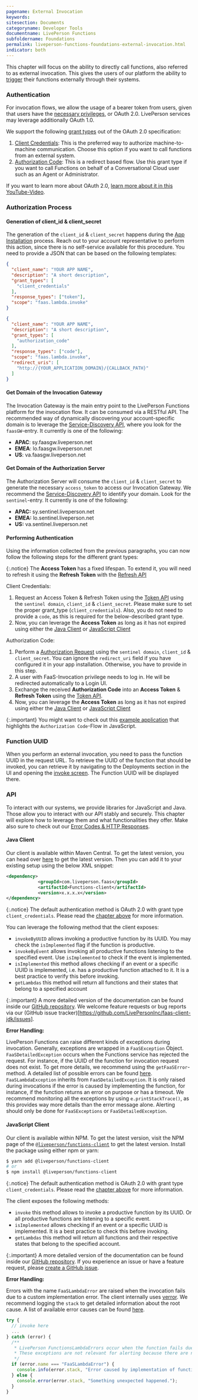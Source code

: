 ```yaml
---
pagename: External Invocation
keywords:
sitesection: Documents
categoryname: Developer Tools
documentname: LivePerson Functions
subfoldername: Foundations
permalink: liveperson-functions-foundations-external-invocation.html
indicator: both
---
```


This chapter will focus on the ability to directly call functions, also referred to as external invocation. This gives the users of our platform the ability to [trigger](liveperson-functions-foundations-concepts.html#triggers) their functions externally through their systems.

### Authentication

For invocation flows, we allow the usage of a bearer token from users, given that users have the [necessary privileges](liveperson-functions-permission-system.html), or OAuth 2.0. LivePerson services may leverage additionally OAuth 1.0.

We support the following [grant types](https://oauth.net/2/grant-types/) out of the OAuth 2.0 specification:

1. [Client Credentials](https://oauth.net/2/grant-types/client-credentials/): This is the preferred way to authorize machine-to-machine communication. Choose this option if you want to call functions from an external system.
2. [Authorization Code](https://oauth.net/2/grant-types/authorization-code/): This is a redirect based flow. Use this grant type if you want to call Functions on behalf of a Conversational Cloud user such as an Agent or Administrator.

If you want to learn more about OAuth 2.0, [learn more about it in this YouTube-Video](https://www.youtube.com/watch?v=CPbvxxslDTU).
### Authorization Process

#### Generation of client_id & client_secret

The generation of the `client_id` & `client_secret` happens during the [App Installation](conversational-cloud-applications-installing-conversational-cloud-applications.html) process. Reach out to your account representative to perform this action, since there is no self-service available for this procedure. You need to provide a JSON that can be based on the following templates:

```json
{
  "client_name": "YOUR APP NAME",
  "description": "A short description",
  "grant_types": [
    "client_credentials"
  ],
  "response_types": ["token"],
  "scope": "faas.lambda.invoke"
}
```

```json
{
  "client_name": "YOUR APP NAME",
  "description": "A short description",
  "grant_types": [
    "authorization_code"
  ],
  "response_types": ["code"],
  "scope": "faas.lambda.invoke",
  "redirect_uris": [
    "http://{YOUR_APPLICATION_DOMAIN}/{CALLBACK_PATH}"
  ]
}
```

#### Get Domain of the Invocation Gateway

The Invocation Gateway is the main entry point to the LivePerson Functions platform for the invocation flow. It can be consumed via a RESTful API. The recommended way of dynamically discovering your account-specific domain is to leverage the [Service-Discovery API](domain-api.html), where you look for the `faasGW`-entry. It currently is one of the following:

* **APAC**: sy.faasgw.liveperson.net
* **EMEA**: lo.faasgw.liveperson.net
* **US**:   va.faasgw.liveperson.net

#### Get Domain of the Authorization Server

The Authorization Server will consume the `client_id` & `client_secret` to generate the necessary `access_token` to access our Invocation Gateway. We recommend the [Service-Discovery API](domain-api.html) to identify your domain. Look for the `sentinel`-entry. It currently is one of the following:

* **APAC:** sy.sentinel.liveperson.net
* **EMEA:** lo.sentinel.liveperson.net
* **US:**   va.sentinel.liveperson.net

#### Performing Authentication

Using the information collected from the previous paragraphs, you can now follow the following steps for the different grant types:

{:.notice}
The **Access Token** has a fixed lifespan. To extend it, you will need to refresh it using the **Refresh Token** with the [Refresh API](authorizing-conversational-cloud-applications-methods-refresh-request.html)

Client Credentials:

1. Request an Access Token & Refresh Token using the [Token API](authorizing-conversational-cloud-applications-methods-token-request.html) using the `sentinel domain`, `client_id` & `client_secret`. Please make sure to set the proper grant_type (`client_credentials`). Also, you do not need to provide a `code`, as this is required for the below-described grant type.
2. Now, you can leverage the **Access Token** as long as it has not expired using either the [Java Client](#java-client) or [JavaScript Client](#javascript-client)

Authorization Code:

1. Perform a [Authorization Request](authorizing-conversational-cloud-applications-methods-authorization-request.html) using the `sentinel domain`, `client_id` & `client_secret`. You can ignore the `redirect_uri` field if you have configured it in your app installation. Otherwise, you have to provide in this step.
2. A user with FaaS-Invocation privilege needs to log in. He will be redirected automatically to a Login UI.
3. Exchange the received **Authorization Code** into an **Access Token** & **Refresh Token** using the [Token API](authorizing-conversational-cloud-applications-methods-token-request.html).
4. Now, you can leverage the **Access Token** as long as it has not expired using either the [Java Client](#java-client) or [JavaScript Client](#javascript-client)

{:.important}
You might want to check out this [example application](authorizing-conversational-cloud-applications-samples-application-login-sample-app.html) that highlights the `Authorization Code`-Flow in JavaScript.

### Function UUID

When you perform an external invocation, you need to pass the function UUID in the request URL. To retrieve the UUID of the function that should be invoked, you can retrieve it by navigating to the Deployments section in the UI and opening the [invoke screen](liveperson-functions-getting-started-development-deep-dive-ui.html#testing-your-function). The Function UUID will be displayed there.

### API

To interact with our systems, we provide libraries for JavaScript and Java. Those allow you to interact with our API stably and securely. This chapter will explore how to leverage them and what functionalities they offer. Make also sure to check out our [Error Codes & HTTP Responses](liveperson-functions-foundations-error-codes.html).

#### Java Client

Our client is available within Maven Central. To get the latest version, you can head over [here](https://mvnrepository.com/artifact/com.liveperson.faas/functions-client) to get the latest version. Then you can add it to your existing setup using the below XML snippet:

```xml
<dependency>
            <groupId>com.liveperson.faas</groupId>
            <artifactId>Functions-client</artifactId>
            <version>x.x.x.x</version>
</dependency>
```

{:.notice}
The default authentication method is OAuth 2.0 with grant type `client_credentials`. Please read the [chapter above](#authorization-process) for more information.

You can leverage the following method that the client exposes:

* `invokeByUUID` allows invoking a productive function by its UUID. You may check the `isImplemented` flag if the function is productive.
* `invokeByEvent` allows invoking all productive functions listening to the specified event. Use `isImplemented` to check if the event is implemented.
* `isImplemented` this method allows checking if an event or a specific UUID is implemented, i.e. has a productive function attached to it. It is a best practice to verify this before invoking.
* `getLambdas` this method will return all functions and their states that belong to a specified account

{:.important}
A more detailed version of the documentation can be found inside our [GitHub repository](https://github.com/LivePersonInc/faas-client-jdk). We welcome feature requests or bug reports via our (GitHub issue tracker)[https://github.com/LivePersonInc/faas-client-jdk/issues].

**Error Handling:**

LivePerson Functions can raise different kinds of exceptions during invocation. Generally, exceptions are wrapped in a `FaaSException` Object.
`FaaSDetailedException` occurs when the Functions service has rejected the request. For instance, if the UUID of the function for invocation request does not exist.
To get more details, we recommend using the `getFaaSError`-method. A detailed list of possible errors can be found [here](liveperson-functions-foundations-error-codes.html). `FaaSLambdaException` inherits from `FaaSDetailedException`. It is only raised during invocations if the error is caused by implementing the function, for instance, if the function returns an error on purpose or has a timeout. We recommend monitoring all the exceptions by using `e.printStackTrace()`, as this provides way more details than the error message alone. Alerting should only be done for `FaaSExceptions` or `FaaSDetailedException`.

#### JavaScript Client

Our client is available within NPM. To get the latest version, visit the NPM page of the [`@liveperson/functions-client`](https://www.npmjs.com/package/liveperson-functions-client) to get the latest version. Install the package using either npm or yarn:

```bash
$ yarn add @liveperson/functions-client
# or
$ npm install @liveperson/functions-client
```

{:.notice}
The default authentication method is OAuth 2.0 with grant type `client_credentials`. Please read the [chapter above](#authorization-process) for more information.

The client exposes the following methods:

* `invoke` this method allows to invoke a productive function by its UUID. Or all productive functions are listening to a specific event.
* `isImplemented` allows checking if an event or a specific UUID is implemented. It is a best practice to check this before invoking.
* `getLambdas` this method will return all functions and their respective states that belong to the specified account.

{:.important}
A more detailed version of the documentation can be found inside our [GitHub repository](https://github.com/LivePersonInc/faas-client-node). If you experience an issue or have a feature request, please [create a GitHub issue](https://github.com/LivePersonInc/faas-client-node/issues).

**Error Handling:**

Errors with the name `FaaSLambdaError` are raised when the invocation fails due to a custom implementation error. The client internally uses [verror](https://github.com/joyent/node-verror). We recommend logging the `stack` to get detailed information about the root cause. A list of available error causes can be found [here](liveperson-functions-foundations-error-codes.html).

```javascript
try {
  // invoke here
  ...
} catch (error) {
  /**
   * LivePerson FunctionsLambdaErrors occur when the function fails due to the implementation.
   * These exceptions are not relevant for alerting because there are no issues with the service itself.
   */
  if (error.name === "FaaSLambdaError") {
    console.info(error.stack, "Error caused by implementation of function.");
  } else {
    console.error(error.stack, "Something unexpected happened.");
  }
}
```

